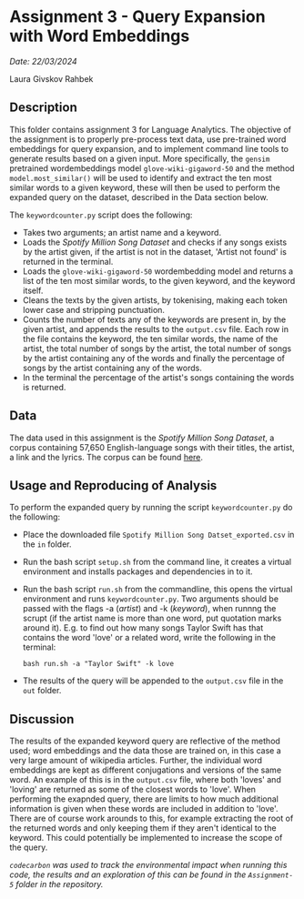# Assignment 3 - Query Expansion with Word Embeddings

*Date: 22/03/2024*

Laura Givskov Rahbek 

## Description 

This folder contains assignment 3 for Language Analytics. The objective of the assignment is to properly pre-process text data, use pre-trained word embeddings for query expansion, and to implement command line tools to generate results based on a given input. More specifically, the ```gensim``` pretrained wordembeddings model  ```glove-wiki-gigaword-50``` and the method ```model.most_similar()``` will be used to identify and extract the ten most similar words to a given keyword, these will then be used to perform the expanded query on the dataset, described in the Data section below. 

The ```keywordcounter.py``` script does the following: 

- Takes two arguments; an artist name and a keyword. 
- Loads the *Spotify Million Song Dataset* and checks if any songs exists by the artist given, if the artist is not in the dataset, 'Artist not found' is returned in the terminal. 
- Loads the ```glove-wiki-gigaword-50``` wordembedding model and returns a list of the ten most similar words, to the given keyword, and the keyword itself. 
- Cleans the texts by the given artists, by tokenising, making each token lower case and stripping punctuation. 
- Counts the number of texts any of the keywords are present in, by the given artist, and appends the results to the ```output.csv``` file. Each row in the file contains the keyword, the ten similar words, the name of the artist, the total number of songs by the artist, the total number of songs by the artist containing any of the words and finally the percentage of songs by the artist containing any of the words. 
- In the terminal the percentage of the artist's songs containing the words is returned. 

## Data

The data used in this assignment is the *Spotify Million Song Dataset*, a corpus containing 57,650 English-language songs with their titles, the artist, a link and the lyrics. The corpus can be found [here](https://www.kaggle.com/datasets/joebeachcapital/57651-spotify-songs). 

## Usage and Reproducing of Analysis 

To perform the expanded query by running the script ```keywordcounter.py``` do the following: 
- Place the downloaded file ```Spotify Million Song Datset_exported.csv``` in the ```in``` folder.
- Run the bash script ```setup.sh``` from the command line, it creates a virtual environment and installs packages and dependencies in to it.
- Run the bash script ```run.sh``` from the commandline, this opens the virtual environment and runs ```keywordcounter.py```. Two arguments should be passed with the flags -a (*artist*) and -k (*keyword*), when runnng the scrupt (if the artist name is more than one word, put quotation marks around it). E.g. to find out how many songs Taylor Swift has that contains the word 'love' or a related word, write the following in the terminal: 

  ```
  bash run.sh -a "Taylor Swift" -k love
  ```

- The results of the query will be appended to the ```output.csv``` file in the ```out``` folder. 

## Discussion 

The results of the expanded keyword query are reflective of the method used; word embeddings and the data those are trained on, in this case a very large amount of wikipedia articles. Further, the individual word embeddings are kept as different conjugations and versions of the same word. An example of this is in the ```output.csv``` file, where both 'loves' and 'loving' are returned as some of the closest words to 'love'. When performing the exapnded query, there are limits to how much additional information is given when these words are included in addition to 'love'. There are of course work arounds to this, for example extracting the root of the returned words and only keeping them if they aren't identical to the keyword. This could potentially be implemented to increase the scope of the query. 

*```codecarbon``` was used to track the environmental impact when running this code, the results and an exploration of this can be found in the ```Assignment-5``` folder in the repository.*

